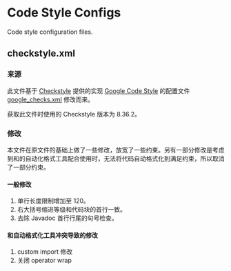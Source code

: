 Code Style Configs
==================

Code style configuration files.

## checkstyle.xml

### 来源

此文件基于 [Checkstyle](http://checkstyle.org) 提供的实现 [Google Code Style](https://google.github.io/styleguide/javaguide.html) 的配置文件 [google_checks.xml](https://github.com/checkstyle/checkstyle/blob/master/src/main/resources/google_checks.xml) 修改而来。

获取此文件时使用的 Checkstyle 版本为 8.36.2。

### 修改

本文件在原文件的基础上做了一些修改，放宽了一些约束。另有一部分修改是考虑到和的自动化格式工具配合使用时，无法将代码自动格式化到满足约束，所以取消了一部分约束。

#### 一般修改

1. 单行长度限制增加至 120。
2. 右大括号缩进等级和代码块的首行一致。
3. 去除 Javadoc 首行行尾的句号检查。

#### 和自动格式化工具冲突导致的修改

1. custom import 修改
2. 关闭 operator wrap

